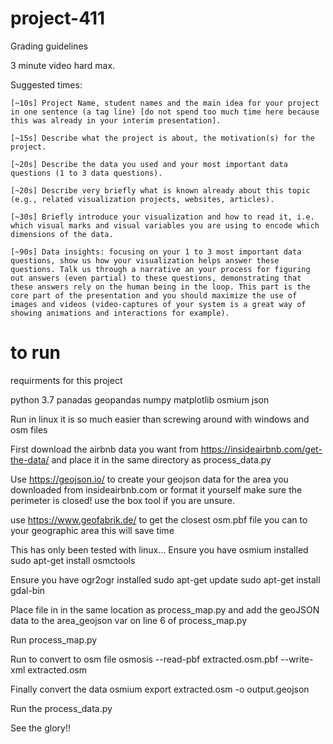 # project-411

Grading guidelines

3 minute video hard max.

Suggested times:

    [~10s] Project Name, student names and the main idea for your project in one sentence (a tag line) [do not spend too much time here because this was already in your interim presentation].

    [~15s] Describe what the project is about, the motivation(s) for the project.

    [~20s] Describe the data you used and your most important data questions (1 to 3 data questions).

    [~20s] Describe very briefly what is known already about this topic (e.g., related visualization projects, websites, articles).

    [~30s] Briefly introduce your visualization and how to read it, i.e. which visual marks and visual variables you are using to encode which dimensions of the data.

    [~90s] Data insights: focusing on your 1 to 3 most important data questions, show us how your visualization helps answer these questions. Talk us through a narrative an your process for figuring out answers (even partial) to these questions, demonstrating that these answers rely on the human being in the loop. This part is the core part of the presentation and you should maximize the use of images and videos (video-captures of your system is a great way of showing animations and interactions for example).


# to run 

requirments for this project

python 3.7
panadas
geopandas
numpy
matplotlib
osmium
json

Run in linux it is so much easier than screwing around with windows and osm files

First download the airbnb data you want from https://insideairbnb.com/get-the-data/ and place it in the same directory as process_data.py

Use https://geojson.io/ to create your geojson data for the area you downloaded from insideairbnb.com or format it yourself make sure the perimeter is closed! use the box tool if you are unsure.

use https://www.geofabrik.de/ to get the closest osm.pbf file you can to your geographic area this will save time


This has only been tested with linux...
Ensure you have osmium installed
sudo apt-get install osmctools

Ensure you have ogr2ogr installed
sudo apt-get update
sudo apt-get install gdal-bin


Place file in in the same location as process_map.py and add the geoJSON data to the area_geojson var on line 6 of process_map.py

Run process_map.py

Run to convert to osm file
osmosis --read-pbf extracted.osm.pbf --write-xml extracted.osm

Finally convert the data 
osmium export extracted.osm -o output.geojson



Run the process_data.py

See the glory!!




